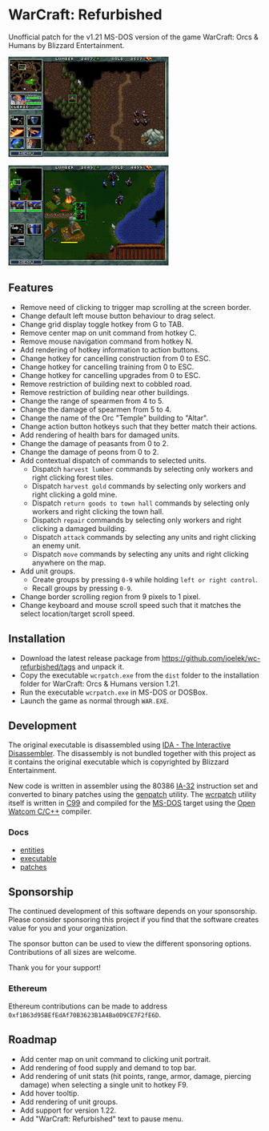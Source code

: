 # WarCraft: Refurbished

Unofficial patch for the v1.21 MS-DOS version of the game WarCraft: Orcs & Humans by Blizzard Entertainment.

![](./public/images/action_button_hotkeys.png)

![](./public/images/entity_health_bars.png)

## Features

* Remove need of clicking to trigger map scrolling at the screen border.
* Change default left mouse button behaviour to drag select.
* Change grid display toggle hotkey from G to TAB.
* Remove center map on unit command from hotkey C.
* Remove mouse navigation command from hotkey N.
* Add rendering of hotkey information to action buttons.
* Change hotkey for cancelling construction from 0 to ESC.
* Change hotkey for cancelling training from 0 to ESC.
* Change hotkey for cancelling upgrades from 0 to ESC.
* Remove restriction of building next to cobbled road.
* Remove restriction of building near other buildings.
* Change the range of spearmen from 4 to 5.
* Change the damage of spearmen from 5 to 4.
* Change the name of the Orc "Temple" building to "Altar".
* Change action button hotkeys such that they better match their actions.
* Add rendering of health bars for damaged units.
* Change the damage of peasants from 0 to 2.
* Change the damage of peons from 0 to 2.
* Add contextual dispatch of commands to selected units.
    * Dispatch `harvest lumber` commands by selecting only workers and right clicking forest tiles.
    * Dispatch `harvest gold` commands by selecting only workers and right clicking a gold mine.
    * Dispatch `return goods to town hall` commands by selecting only workers and right clicking the town hall.
    * Dispatch `repair` commands by selecting only workers and right clicking a damaged building.
    * Dispatch `attack` commands by selecting any units and right clicking an enemy unit.
    * Dispatch `move` commands by selecting any units and right clicking anywhere on the map.
* Add unit groups.
    * Create groups by pressing `0-9` while holding `left or right control`.
    * Recall groups by pressing `0-9`.
* Change border scrolling region from 9 pixels to 1 pixel.
* Change keyboard and mouse scroll speed such that it matches the select location/target scroll speed.

## Installation

* Download the latest release package from https://github.com/joelek/wc-refurbished/tags and unpack it.
* Copy the executable `wcrpatch.exe` from the `dist` folder to the installation folder for WarCraft: Orcs & Humans version 1.21.
* Run the executable `wcrpatch.exe` in MS-DOS or DOSBox.
* Launch the game as normal through `WAR.EXE`.

## Development

The original executable is disassembled using [IDA - The Interactive Disassembler](https://en.wikipedia.org/wiki/Interactive_Disassembler). The disassembly is not bundled together with this project as it contains the original executable which is copyrighted by Blizzard Entertainment.

New code is written in assembler using the 80386 [IA-32](https://en.wikipedia.org/wiki/IA-32) instruction set and converted to binary patches using the [genpatch](./public/tools/genpatch.js) utility. The [wcrpatch](./source/wcrpatch.c) utility itself is written in [C99](https://en.wikipedia.org/wiki/C99) and compiled for the [MS-DOS](https://en.wikipedia.org/wiki/MS-DOS) target using the [Open Watcom C/C++](https://en.wikipedia.org/wiki/Watcom_C/C%2B%2B) compiler.

### Docs

* [entities](./public/docs/entities.md)
* [executable](./public/docs/executable.md)
* [patches](./public/docs/patches.md)

## Sponsorship

The continued development of this software depends on your sponsorship. Please consider sponsoring this project if you find that the software creates value for you and your organization.

The sponsor button can be used to view the different sponsoring options. Contributions of all sizes are welcome.

Thank you for your support!

### Ethereum

Ethereum contributions can be made to address `0xf1B63d95BEfEdAf70B3623B1A4Ba0D9CE7F2fE6D`.

## Roadmap

* Add center map on unit command to clicking unit portrait.
* Add rendering of food supply and demand to top bar.
* Add rendering of unit stats (hit points, range, armor, damage, piercing damage) when selecting a single unit to hotkey F9.
* Add hover tooltip.
* Add rendering of unit groups.
* Add support for version 1.22.
* Add "WarCraft: Refurbished" text to pause menu.
